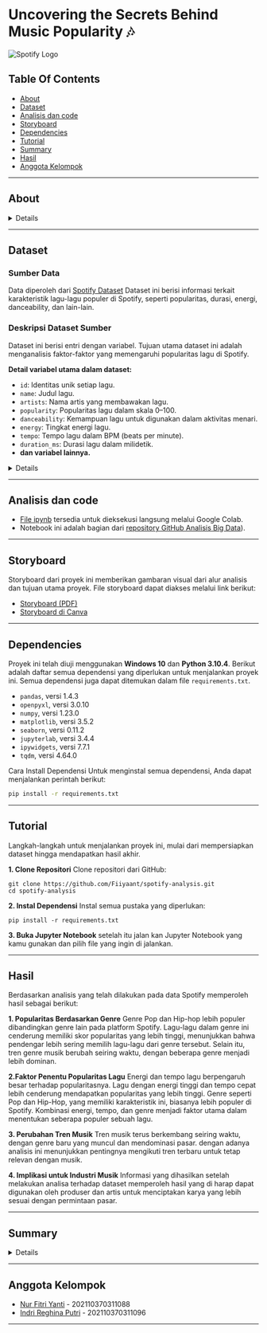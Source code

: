 # Uncovering the Secrets Behind Music Popularity 🎶

![Spotify Logo](https://upload.wikimedia.org/wikipedia/commons/thumb/2/26/Spotify_logo_with_text.svg/1024px-Spotify_logo_with_text.svg.png)


## Table Of Contents
- [About](#About)
- [Dataset](#dataset)
- [Analisis dan code](#analisis-dan-code)
- [Storyboard](#storyboard)
- [Dependencies](#dependencies)
- [Tutorial](#Tutorial)
- [Summary](#Summary)
- [Hasil](#hasil)
- [Anggota Kelompok](#anggota-kelompok)

---


## About
<details>
  
### **1.1 Musik: Lebih dari Sekadar Hiburan**

Musik lebih dari sekadar hiburan; ia memiliki dampak besar pada **suasana hati**, **produktivitas**, dan bahkan **membentuk tren sosial** yang memengaruhi kehidupan sehari-hari. 

Di tengah persaingan ketat di industri musik, **memahami apa yang membuat sebuah lagu bisa viral atau populer** adalah kunci sukses. Dengan perkembangan teknologi, terutama lewat platform seperti **Spotify**, tren musik bergerak sangat cepat, dan preferensi audiens pun berubah seiring waktu.

Oleh karena itu, penting untuk menganalisis:
- **Faktor-faktor yang memengaruhi popularitas lagu**,
- **Karakteristik musik yang cocok untuk aktivitas tertentu**, serta
- **Tren yang muncul berdasarkan waktu rilis**.

Pemahaman ini bisa membantu **artis**, **produser**, dan **label musik** menciptakan karya yang lebih relevan, menarik, dan berpotensi sukses. 
Mari bersama-sama mengeksplorasi apa yang sebenarnya membuat musik bisa menghubungkan banyak orang!


### **1.2 Penjelasan Singkat Tentang Rencana dalam Mengatasi Pernyataan Masalah**

Kami menggunakan dataset yang berisi **32,833 lagu** dengan **23 fitur utama** seperti popularitas, genre, danceability, tempo, energi, valence, durasi, dan tahun rilis. Data ini mencakup informasi terperinci yang relevan untuk menganalisis tren musik, memahami karakteristik yang memengaruhi popularitas lagu, dan memberikan insight kepada artis serta produser musik.  

Pendekatan kami terdiri dari:
1. **Analisis Tren Musik**: Mengidentifikasi faktor-faktor yang memengaruhi popularitas lagu dan potensinya untuk menjadi viral berdasarkan genre dan fitur musik.
2. **Karakteristik Lagu untuk Aktivitas Tertentu**: Mengelompokkan lagu berdasarkan fitur seperti energi, tempo, dan valence untuk berbagai aktivitas seperti workout, relaksasi, atau bekerja.
3. **Tren Berdasarkan Waktu**: Menelusuri evolusi fitur musik seperti durasi, danceability, dan valence untuk menemukan perubahan pola preferensi audiens.
4. **Memberikan Insight Strategis**: Menyediakan panduan bagi artis dan industri musik untuk menciptakan karya yang relevan dengan audiens modern.

### **1.3 Pendekatan dan Teknik Analisis**

Kami menggunakan berbagai teknik analisis data untuk memahami dan menjawab permasalahan:
1. **Eksplorasi Data**: Melihat distribusi dan pola fitur musikal, seperti danceability dan popularitas.
2. **Korelasi Fitur**: Mengukur hubungan antara elemen musikal seperti energi, valence, dan danceability dengan tingkat popularitas.
3. **Clustering**: Mengelompokkan lagu menggunakan teknik seperti *K-Means* untuk menentukan kelompok lagu berdasarkan karakteristik tertentu, seperti workout atau relaksasi.
4. **Analisis Tren Historis**: Mengamati perubahan durasi, valence, dan danceability lagu berdasarkan tahun rilis untuk memahami evolusi tren musik.
5. **Visualisasi Data**: Menggunakan grafik untuk memetakan tren seperti dominasi genre setiap tahun, perubahan durasi lagu, dan evolusi energi serta valence.
6. **Rekomendasi Berbasis Data**: Menyusun daftar lagu dan insight untuk genre atau aktivitas tertentu berdasarkan hasil analisis.

Pendekatan ini bertujuan untuk memberikan solusi komprehensif yang relevan dengan dinamika industri musik modern.

### **1.4 Manfaat Analisis untuk Konsumen dan Industri Musik**

**Bagi Artis dan Produser**:
- Insight tentang genre dan fitur musik yang cenderung populer, seperti danceability tinggi atau valence positif, membantu menciptakan lagu dengan peluang besar untuk viralitas.
- Rekomendasi tentang durasi lagu, kombinasi fitur seperti energi dan tempo, serta genre dominan dapat menjadi panduan dalam proses kreatif.

**Bagi Industri Musik**:
- Tren berdasarkan waktu membantu industri memahami evolusi musik dan menyesuaikan strategi pemasaran.
- Insight tentang fitur musikal memungkinkan label untuk lebih tepat memasarkan lagu sesuai target audiens, baik untuk platform digital seperti Spotify maupun media sosial seperti TikTok.

**Bagi Audiens**:
- Playlist yang relevan dengan kebutuhan, seperti lagu workout dengan energi tinggi atau lagu relaksasi dengan suasana positif.
- Meningkatkan pengalaman mendengarkan yang lebih personal, membantu audiens menikmati musik yang sesuai dengan aktivitas dan preferensi mereka.

Analisis kami dilakukan diharapkan memberikan manfaat nyata untuk semua pemangku kepentingan dalam industri musik, mulai dari menciptakan musik yang relevan hingga memperkuat pengalaman mendengarkan audiens.
</details>


---

## Dataset

### Sumber Data
Data diperoleh dari [Spotify Dataset](https://www.dropbox.com/sh/qj0ueimxot3ltbf/AACzMOHv7sZCJsj3ErjtOG7ya?dl%3D1&sa=D&source=docs&ust=1733757131967275&usg=AOvVaw330-rZg7-2fAFW98M3BOK7)
 Dataset ini berisi informasi terkait karakteristik lagu-lagu populer di Spotify, seperti popularitas, durasi, energi, danceability, dan lain-lain.

### Deskripsi Dataset Sumber
Dataset ini berisi **<jumlah data>** entri dengan **<jumlah variabel>** variabel. Tujuan utama dataset ini adalah menganalisis faktor-faktor yang memengaruhi popularitas lagu di Spotify.  

**Detail variabel utama dalam dataset:**
- `id`: Identitas unik setiap lagu.
- `name`: Judul lagu.
- `artists`: Nama artis yang membawakan lagu.
- `popularity`: Popularitas lagu dalam skala 0–100.
- `danceability`: Kemampuan lagu untuk digunakan dalam aktivitas menari.
- `energy`: Tingkat energi lagu.
- `tempo`: Tempo lagu dalam BPM (beats per minute).
- `duration_ms`: Durasi lagu dalam milidetik.
- **dan variabel lainnya.**  

<details>

**Karakteristik khusus data:**
- **Nilai Hilang:** Dataset mencatat nilai hilang sebagai `NaN`.  
- **Format Waktu:** Kolom waktu rilis menggunakan format `YYYY-MM-DD`.  

### Langkah-Langkah Pembersihan Data
#### **Langkah 1: Impor Data**
Data diimpor menggunakan pustaka `pandas` dengan format `.csv`. Berikut adalah langkah untuk mengimpor data:  
```python
import pandas as pd

# Membaca dataset 
df = pd.read_csv("spotify_dataset.csv")

# Menampilkan beberapa baris awal
df.head()
```

#### **Langkah 2: Pemeriksaan Nilai Hilang**
Kolom dengan nilai yang hilang diperiksa dan ditangani sesuai konteks:

```
# Menangani nilai hilang
df['popularity'].fillna(df['popularity'].mean(), inplace=True)  # Imputasi dengan rata-rata
df.dropna(subset=['artists', 'name'], inplace=True)  # Hapus baris dengan artis/nama hilang
```
#### **Langkah 3: Pemeriksaan dan Perbaikan Tipe Data**
Setelah data bersih, tipe data diperiksa dan diperbaiki jika ditemukan ketidaksesuaian.
```
# Mengecek tipe data
df.dtypes

# Mengubah tipe data 'duration_ms' menjadi tipe integer
df['duration_ms'] = df['duration_ms'].astype(int)
```
#### Ringkasan Dataset Setelah Pembersihan

**Sebelum Pembersihan:**
| Variabel              | Nilai Hilang |
|-----------------------|--------------|
| track_artist          | 5            |
| track_album_name      | 5            |
| track_name            | 5            |
| track_id              | 0            |
| key                   | 0            |
| tempo                 | 0            |
| valence               | 0            |
| liveness              | 0            |
| instrumentalness      | 0            |
| acousticsness         | 0            |
| speechiness           | 0            |
| mode                  | 0            |
| loudness              | 0            |
| danceability          | 0            |
| energy                | 0            |

**Sesudah Pembersihan:**
| Variabel              | Nilai Hilang |
|-----------------------|--------------|
| track_id              | 0            |
| energy                | 0            |
| tempo                 | 0            |
| valence               | 0            |
| liveness              | 0            |
| instrumentalness      | 0            |
| acousticsness         | 0            |
| speechiness           | 0            |
| mode                  | 0            |
| loudness              | 0            |
| key                   | 0            |
| danceability          | 0            |
| track_name            | 0            |
| playlist_subgenre     | 0            |
| playlist_genre        | 0            |
| playlist_id           | 0            |
| playlist_name         | 0            |
| track_album_release_date | 0         |


### Analisis Statistik Deskriptif


#### Tujuan
Analisis statistik deskriptif dilakukan untuk memberikan gambaran umum tentang data yang telah dibersihkan. Hal ini meliputi informasi seperti rata-rata, standar deviasi, nilai minimum, nilai maksimum, serta kuartil dari setiap variabel numerik dalam dataset.

#### Statistik Deskriptif Variabel Numerik
Berikut adalah hasil analisis statistik deskriptif untuk variabel numerik dalam dataset:

| Variabel            | Count    | Mean       | Std Dev    | Min       | 25%       | 50%       | 75%       | Max       |
|---------------------|----------|------------|------------|-----------|-----------|-----------|-----------|-----------|
| `track_popularity`  | 32833    | 42.48      | 24.98      | 0.00      | 24.00     | 45.00     | 62.00     | 100.00    |
| `danceability`      | 32833    | 0.65       | 0.14       | 0.00      | 0.56      | 0.67      | 0.76      | 0.98      |
| `energy`            | 32833    | 0.69       | 0.18       | 0.00      | 0.58      | 0.72      | 0.84      | 1.00      |
| `key`               | 32833    | 5.37       | 3.61       | 0.00      | 2.00      | 6.00      | 9.00      | 11.00     |
| `loudness`          | 32833    | -6.71      | 2.99       | -46.44    | -8.17     | -6.16     | -4.64     | 1.28      |
| `mode`              | 32833    | 0.56       | 0.49       | 0.00      | 0.00      | 1.00      | 1.00      | 1.00      |
| `speechiness`       | 32833    | 0.10       | 0.10       | 0.00      | 0.04      | 0.06      | 0.13      | 0.91      |
| `acousticness`      | 32833    | 0.17       | 0.21       | 0.00      | 0.01      | 0.08      | 0.25      | 0.99      |
| `instrumentalness`  | 32833    | 0.08       | 0.22       | 0.00      | 0.00      | 0.00      | 0.00      | 0.99      |
| `liveness`          | 32833    | 0.19       | 0.15       | 0.00      | 0.09      | 0.12      | 0.24      | 0.99      |
| `valence`           | 32833    | 0.51       | 0.23       | 0.00      | 0.33      | 0.51      | 0.69      | 0.99      |
| `tempo`             | 32833    | 120.88     | 26.90      | 0.00      | 99.96     | 121.98    | 133.92    | 239.44    |
| `duration_ms`       | 32833    | 225799.81  | 59834.00   | 4000.00   | 187819.00 | 216000.00 | 253585.00 | 517810.00 |

**Kesimpulan Awal**
1. **Populeritas Lagu (track_popularity)**: Nilai rata-rata adalah 42.48, menunjukkan sebagian besar lagu tidak sepenuhnya populer.
2. **Danceability dan Energy**: Sebagian besar lagu memiliki nilai danceability dan energy tinggi, yang menunjukkan karakteristik musik yang sering digunakan untuk aktivitas tarian atau hiburan.
3. **Tempo**: Tempo rata-rata adalah sekitar 120 BPM, konsisten dengan genre musik pop dan dance.
</details>
  
---
## Analisis dan code
- [File ipynb](https://colab.research.google.com/drive/1IT7PGdNXmqVbZYcVfQr2KW413MFy3L2V?usp=sharing) tersedia untuk dieksekusi langsung melalui Google Colab.
- Notebook ini adalah bagian dari [repository GitHub Analisis Big Data](https://github.com/fiiyaant/Analisis-Big-data/blob/main/Notebook/Tubes_big_data_088_096.ipynb)).

---
## Storyboard
Storyboard dari proyek ini memberikan gambaran visual dari alur analisis dan tujuan utama proyek. File storyboard dapat diakses melalui link berikut:
- [Storyboard (PDF)](https://github.com/fiiyaant/Analisis-Big-data/blob/main/Storyboard/Storyboard.pdf)
- [Storyboard di Canva](https://www.canva.com/design/DAGYmD00Jps/ZUJwMcNluhOYKbGw4kTA7w/edit)

---
## Dependencies

Proyek ini telah diuji menggunakan **Windows 10** dan **Python 3.10.4**.
Berikut adalah daftar semua dependensi yang diperlukan untuk menjalankan proyek ini. Semua dependensi juga dapat ditemukan dalam file `requirements.txt`.

- `pandas`, versi 1.4.3  
- `openpyxl`, versi 3.0.10  
- `numpy`, versi 1.23.0  
- `matplotlib`, versi 3.5.2  
- `seaborn`, versi 0.11.2  
- `jupyterlab`, versi 3.4.4  
- `ipywidgets`, versi 7.7.1  
- `tqdm`, versi 4.64.0  

Cara Install Dependensi
Untuk menginstal semua dependensi, Anda dapat menjalankan perintah berikut:

```bash
pip install -r requirements.txt
```


---
## Tutorial

Langkah-langkah untuk menjalankan proyek ini, mulai dari mempersiapkan dataset hingga mendapatkan hasil akhir.

**1. Clone Repositori**
Clone repositori dari GitHub:
```
git clone https://github.com/Fiiyaant/spotify-analysis.git
cd spotify-analysis
```
**2. Instal Dependensi**
Instal semua pustaka yang diperlukan:
```
pip install -r requirements.txt
```
**3. Buka Jupyter Notebook**
setelah itu jalan kan Jupyter Notebook yang kamu gunakan dan pilih file yang ingin di jalankan.


---

## Hasil
Berdasarkan analisis yang telah dilakukan pada data Spotify memperoleh hasil sebagai berikut:

**1. Popularitas Berdasarkan Genre**
Genre Pop dan Hip-hop lebih populer dibandingkan genre lain pada platform Spotify. Lagu-lagu dalam genre ini cenderung memiliki skor popularitas yang lebih tinggi, menunjukkan bahwa pendengar lebih sering memilih lagu-lagu dari genre tersebut. Selain itu, tren genre musik berubah seiring waktu, dengan beberapa genre menjadi lebih dominan.

**2.Faktor Penentu Popularitas Lagu**
Energi dan tempo lagu berpengaruh besar terhadap popularitasnya. Lagu dengan energi tinggi dan tempo cepat lebih cenderung mendapatkan popularitas yang lebih tinggi. Genre seperti Pop dan Hip-Hop, yang memiliki karakteristik ini, biasanya lebih populer di Spotify. Kombinasi energi, tempo, dan genre menjadi faktor utama dalam menentukan seberapa populer sebuah lagu.

**3. Perubahan Tren Musik**
Tren musik terus berkembang seiring waktu, dengan genre baru yang muncul dan mendominasi pasar. dengan adanya analisis ini menunjukkan pentingnya mengikuti tren terbaru untuk tetap relevan dengan musik.

**4. Implikasi untuk Industri Musik**
Informasi yang dihasilkan setelah melakukan analisa terhadap dataset memperoleh hasil yang di harap dapat digunakan oleh produser dan artis untuk menciptakan karya yang lebih sesuai dengan permintaan pasar.


---

## Summary

<details>

**1. Pernyataan Masalah**
Industri musik terus berkembang pesat dengan hadirnya platform digital seperti Spotify yang mengubah cara audiens mengonsumsi dan menikmati musik. Tantangan utama yang dihadapi adalah:
- **Mengidentifikasi faktor-faktor yang membuat sebuah lagu populer atau viral.**
- **Menentukan karakteristik lagu yang sesuai untuk aktivitas tertentu seperti workout, relaksasi, atau bekerja.**
- **Menganalisis tren musik berdasarkan waktu rilis.**

Masalah ini sangat relevan bagi artis, produser, dan label musik untuk menciptakan lagu yang lebih relevan, menarik, dan memiliki daya tarik global.

---
**2. Pendekatan untuk Membahas Masalah**
Dataset yang digunakan mencakup **32,833 lagu** dengan **23 fitur utama**, seperti:
- **Fitur numerik:** Popularitas, danceability, energy, valence, tempo, dan durasi.
- **Fitur kategori:** Genre, sub-genre, nama artis, dan tahun rilis.

**Metodologi yang Diterapkan:**
1. **Eksplorasi Data:**
   - Mengidentifikasi pola dan distribusi fitur musikal utama seperti popularitas, tempo, dan energi.
2. **Analisis Tren:**
   - Memetakan evolusi genre, durasi lagu, dan danceability dari tahun ke tahun untuk memahami perubahan preferensi audiens.
3. **Segmentasi Aktivitas:**
   - Mengelompokkan lagu berdasarkan fitur tertentu untuk aktivitas seperti workout (tempo tinggi), relaksasi (energi rendah), dan bekerja (acousticness tinggi).
4. **Visualisasi Data:**
   - Menggunakan grafik untuk menggambarkan tren popularitas, perubahan genre, dan evolusi fitur musikal.

---

**3. Wawasan Utama**
1. **Dominasi Genre Berdasarkan Waktu:**
   - **Rock** mendominasi dari tahun 1960-an hingga 1990-an dengan lagu ikonik seperti *"Bohemian Rhapsody"* oleh Queen.
   - **Pop dan EDM** menjadi genre yang dominan sejak 2010-an, didorong oleh platform digital. Contoh: *"Shape of You"* oleh Ed Sheeran.

2. **Durasi Lagu Berdasarkan Era:**
   - Lagu pada era 1960-1980-an berdurasi panjang (~4 menit), seperti *"Hotel California"* oleh Eagles.
   - Lagu modern cenderung lebih pendek (~3 menit), mencerminkan preferensi audiens akan konten yang cepat dan ringkas.

3. **Faktor Viralitas Lagu:**
   - **Energy tinggi** (EDM dan Pop) memicu daya tarik instan di platform media sosial.
   - Kombinasi **danceability tinggi** dan **valence positif** sangat cocok untuk menciptakan tantangan tarian viral di TikTok.

4. **Tren Danceability dan Valence:**
   - Danceability meningkat secara konsisten sejak 1980-an, sedangkan valence (keceriaan lagu) menurun sejak 1990-an, menunjukkan pergeseran menuju musik yang lebih emosional.

---


**4. Implikasi Analisis**
**Bagi Artis dan Produser:**
- **Fokus pada Genre Pop dan Latin:** Kedua genre ini memiliki daya tarik global yang fleksibel dan relevan untuk berbagai audiens.
- **Optimalkan Fitur Musik:** Kombinasi energi tinggi, valence positif, dan ritme yang mudah ditarikan meningkatkan potensi viralitas lagu.
- **Pertimbangkan Durasi Lagu:** Lagu yang lebih pendek lebih sesuai dengan kebiasaan audiens modern.

**Bagi Industri Musik:**
- **Tren Genre dan Fitur:** Wawasan ini membantu label musik merencanakan strategi pemasaran yang sesuai dengan target audiens.
- **Rekomendasi Berbasis Data:** Membantu kurasi playlist untuk berbagai aktivitas seperti olahraga, relaksasi, atau bekerja.

**Bagi Konsumen:**
- **Playlist Relevan:** Memberikan pilihan lagu yang sesuai dengan kebutuhan emosional atau aktivitas spesifik mereka, seperti workout dengan tempo cepat atau relaksasi dengan energi rendah.

---

**5. Keterbatasan dan Saran Peningkatan**
1. **Keterbatasan Dataset:**
   - Tidak mencakup faktor eksternal seperti strategi promosi atau tren sosial yang dapat memengaruhi popularitas lagu.
   - Tidak memiliki data lokasi geografis yang dapat memberikan insight preferensi audiens regional.


**Saran Peningkatan:**
- Menambahkan data perilaku audiens, seperti pola mendengarkan di platform digital.
- Memasukkan elemen non-musikal seperti waktu perilisan dan promosi untuk analisis lebih holistik.
- Menggunakan model prediktif untuk memproyeksikan tren musik di masa depan.

---

**Kesimpulan**
Melalui analisis ini, kami menyediakan wawasan berbasis data untuk membantu semua pihak di industri musik—dari artis, produser, hingga label—memahami dan menciptakan musik yang relevan dengan audiens modern. Dengan fokus pada fitur musikal, tren waktu, dan preferensi audiens, wawasan ini mendukung inovasi dan kesuksesan dalam pasar musik global yang terus berubah.

</details>

---

## Anggota Kelompok

- [Nur Fitri Yanti](https://github.com/fiiyaant) - 202110370311088
- [Indri Reghina Putri](https://github.com/nanajem1) - 202110370311096

---
